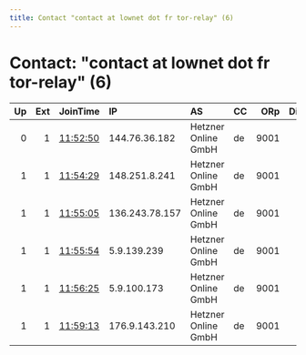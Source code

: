 ```yaml
---
title: Contact "contact at lownet dot fr tor-relay" (6)
---
```


# Contact: "contact at lownet dot fr tor-relay" (6)

|   Up |   Ext | JoinTime                                                                                              | IP             | AS                  | CC   |   ORp |   Dirp | OS    | Version   | Nickname   |   eFamMembers |
|-----:|------:|:------------------------------------------------------------------------------------------------------|:---------------|:--------------------|:-----|------:|-------:|:------|:----------|:-----------|--------------:|
|    0 |     1 | [11:52:50](https://nusenu.github.io/OrNetStats/w/relay/0B65709ACEDEB407C75933E4A209AF2EFE91CA60.html) | 144.76.36.182  | Hetzner Online GmbH | de   |  9001 |      0 | Linux | 0.4.7.8   | MultiUp    |             1 |
|    1 |     1 | [11:54:29](https://nusenu.github.io/OrNetStats/w/relay/CC99528979FB772B2A40CCC6B81A89F148A6F436.html) | 148.251.8.241  | Hetzner Online GmbH | de   |  9001 |      0 | Linux | 0.4.7.8   | MultiUp    |             1 |
|    1 |     1 | [11:55:05](https://nusenu.github.io/OrNetStats/w/relay/B351C62923CF32649E781D4E39CE0B056A592A95.html) | 136.243.78.157 | Hetzner Online GmbH | de   |  9001 |      0 | Linux | 0.4.7.8   | MultiUp    |             1 |
|    1 |     1 | [11:55:54](https://nusenu.github.io/OrNetStats/w/relay/6EE00B2ED58DB388557FDCEC640D669C0DAD5E75.html) | 5.9.139.239    | Hetzner Online GmbH | de   |  9001 |      0 | Linux | 0.4.7.8   | MultiUp    |             1 |
|    1 |     1 | [11:56:25](https://nusenu.github.io/OrNetStats/w/relay/063EC26F3C26DF679FBC50DB4011FB9DE6050D06.html) | 5.9.100.173    | Hetzner Online GmbH | de   |  9001 |      0 | Linux | 0.4.7.8   | MultiUp    |             1 |
|    1 |     1 | [11:59:13](https://nusenu.github.io/OrNetStats/w/relay/11EFF9239763D1C8E7CE6510933B86C8B59345FF.html) | 176.9.143.210  | Hetzner Online GmbH | de   |  9001 |      0 | Linux | 0.4.7.8   | MultiUp    |             1 |
